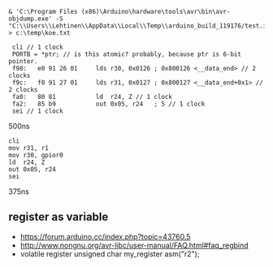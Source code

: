 ```
& 'C:\Program Files (x86)\Arduino\hardware\tools\avr\bin\avr-objdump.exe' -S "C:\\Users\\Lehtinen\\AppData\\Local\\Temp\\arduino_build_119176/test.ino.elf" > c:\temp\koe.txt
```

```
 cli // 1 clock
 PORTB = *ptr; // is this atomic? probably, because ptr is 6-bit pointer.
 f98:	e0 91 26 01 	lds	r30, 0x0126	; 0x800126 <__data_end> // 2 clocks
 f9c:	f0 91 27 01 	lds	r31, 0x0127	; 0x800127 <__data_end+0x1> // 2 clocks
 fa0:	80 81       	ld	r24, Z // 1 clock
 fa2:	85 b9       	out	0x05, r24	; 5 // 1 clock
 sei // 1 clock
``` 
500ns

```
cli
mov r31, r1
mov r30, gpior0
ld	r24, Z
out	0x05, r24
sei
``` 
375ns

## register as variable
- https://forum.arduino.cc/index.php?topic=43760.5
- http://www.nongnu.org/avr-libc/user-manual/FAQ.html#faq_regbind
- volatile register unsigned char my_register asm("r2");
